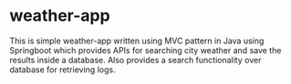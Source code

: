 # weather-app
This is simple weather-app written using MVC pattern in Java using Springboot which provides APIs for searching city weather and save the results inside a database. Also provides a search functionality over database for retrieving logs.

